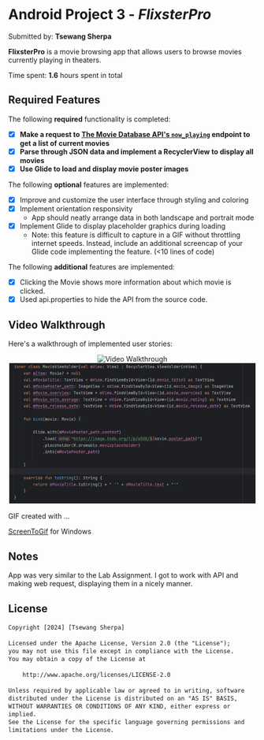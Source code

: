 # Android Project 3 - *FlixsterPro*

Submitted by: **Tsewang Sherpa**

**FlixsterPro** is a movie browsing app that allows users to browse movies currently playing in theaters.

Time spent: **1.6** hours spent in total

## Required Features

The following **required** functionality is completed:

- [X] **Make a request to [The Movie Database API's `now_playing`](https://developers.themoviedb.org/3/movies/get-now-playing) endpoint to get a list of current movies**
- [X] **Parse through JSON data and implement a RecyclerView to display all movies**
- [X] **Use Glide to load and display movie poster images**

The following **optional** features are implemented:

- [X] Improve and customize the user interface through styling and coloring
- [X] Implement orientation responsivity
  - App should neatly arrange data in both landscape and portrait mode
- [X] Implement Glide to display placeholder graphics during loading
  - Note: this feature is difficult to capture in a GIF without throttling internet speeds.  Instead, include an additional screencap of your Glide code implementing the feature.  (<10 lines of code)

The following **additional** features are implemented:

- [X] Clicking the Movie shows more information about which movie is clicked.
- [X] Used api.properties to hide the API from the source code.  

## Video Walkthrough

Here's a walkthrough of implemented user stories:

<div style="display: flex; justify-content: center; align-items: center;">
  <div style="text-align: center;">
    <img src='./FlixsterGIF.gif' title='Video Walkthrough' width='500' alt='Video Walkthrough' />
    <img src='./ScreenCapOfPlaceholderCode.png' title='ScreenCaptureofCode' width='500' alt='code snippet' />
  </div>
</div>

GIF created with ...  

[ScreenToGif](https://www.screentogif.com/) for Windows


## Notes

App was very similar to the Lab Assignment. I got to work with API and making web request, displaying them in a nicely manner. 

## License

    Copyright [2024] [Tsewang Sherpa]

    Licensed under the Apache License, Version 2.0 (the "License");
    you may not use this file except in compliance with the License.
    You may obtain a copy of the License at

        http://www.apache.org/licenses/LICENSE-2.0

    Unless required by applicable law or agreed to in writing, software
    distributed under the License is distributed on an "AS IS" BASIS,
    WITHOUT WARRANTIES OR CONDITIONS OF ANY KIND, either express or implied.
    See the License for the specific language governing permissions and
    limitations under the License.
